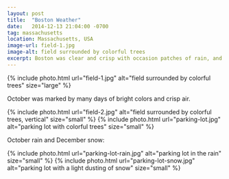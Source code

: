 ```yaml
---
layout: post
title:  "Boston Weather"
date:   2014-12-13 21:04:00 -0700
tag: massachusetts
location: Massachusetts, USA
image-url: field-1.jpg
image-alt: field surrounded by colorful trees
excerpt: Boston was clear and crisp with occasion patches of rain, and then later, there was snow.
---
```

<div class='img-gallery'>
{% include photo.html url="field-1.jpg" alt="field surrounded by colorful trees" size="large" %}
</div>

October was marked by many days of bright colors and crisp air.

<div class='img-gallery'>
{% include photo.html url="field-2.jpg" alt="field surrounded by colorful trees, vertical" size="small" %}
{% include photo.html url="parking-lot.jpg" alt="parking lot with colorful trees" size="small" %}
</div>

October rain and December snow:

<div class='img-gallery'>
{% include photo.html url="parking-lot-rain.jpg" alt="parking lot in the rain" size="small" %}
{% include photo.html url="parking-lot-snow.jpg" alt="parking lot with a light dusting of snow" size="small" %}
</div>
